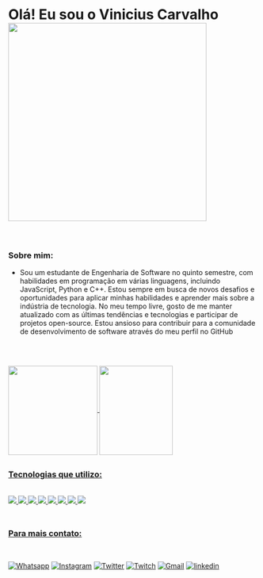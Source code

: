 ##

# Olá! Eu sou o Vinicius Carvalho‎‎ ‎ ‎ ‎ ‎ <img align="center" width="400px" src="https://media.giphy.com/media/jNtqCYb1hsA9bk9blg/giphy.gif" />

<br/>

### Sobre mim:
- Sou um estudante de Engenharia de Software no quinto semestre, com habilidades em programação em várias linguagens, incluindo JavaScript, Python e C++. Estou sempre em busca de novos desafios e oportunidades para aplicar minhas habilidades e aprender mais sobre a indústria de tecnologia. No meu tempo livre, gosto de me manter atualizado com as últimas tendências e tecnologias e participar de projetos open-source. Estou ansioso para contribuir para a comunidade de desenvolvimento de software através do meu perfil no GitHub

<br/>
  
##
  
  <a href="https://github.com/carvalhovini">
  <img height="180em"   align="center" src="https://github-readme-stats.vercel.app/api?username=carvalhovini&show_icons=true&theme=react&include_all_commits=true&count_private=true"/>
  
  <img align="center" width="148" height="180" src="https://media1.tenor.com/images/68e8337fb4eb7e40645d832c64762a8b/tenor.gif?itemid=19443613">
</div>

##
 
### Tecnologias que utilizo:

<div>
<div style="display: inline_block"><br/>
    <img align="C" src="https://img.shields.io/badge/C-00599C?style=for-the-badge&logo=c&logoColor=white" />
    <img align="C++" src="https://img.shields.io/badge/C%2B%2B-00599C?style=for-the-badge&logo=c%2B%2B&logoColor=white" />
    <img align="C#" src="https://img.shields.io/badge/C%23-239120?style=for-the-badge&logo=c-sharp&logoColor=white" />
    <img align="HTML" src="https://img.shields.io/badge/HTML-239120?style=for-the-badge&logo=html5&logoColor=white" />
    <img align="CSS" src="https://img.shields.io/badge/CSS-239120?&style=for-the-badge&logo=css3&logoColor=white" />
    <img align="JavaScript" src="https://img.shields.io/badge/JavaScript-F7DF1E?style=for-the-badge&logo=javascript&logoColor=black" />
    <img align="python" src="https://img.shields.io/badge/Python-14354C?style=for-the-badge&logo=python&logoColor=white" />
    <img align="MySQL" src="https://img.shields.io/badge/MySQL-00000F?style=for-the-badge&logo=mysql&logoColor=white" />
</div><br/>

##
  
### Para mais contato:

<br/>

[![Whatsapp](https://img.shields.io/badge/WhatsApp-25D366?style=for-the-badge&logo=whatsapp&logoColor=white)](https://contate.me/httpswwwlinkedincominvinicius-carvalho-silva-a602a91b9)
[![Instagram](https://img.shields.io/badge/Instagram-E4405F?style=for-the-badge&logo=instagram&logoColor=white)](https://www.instagram.com/carvalho_.vini/)
[![Twitter](https://img.shields.io/badge/Twitter-1DA1F2?style=for-the-badge&logo=twitter&logoColor=white)](https://twitter.com/caraalhovini)
[![Twitch](https://img.shields.io/badge/Twitch-9146FF?style=for-the-badge&logo=twitch&logoColor=white)](https://www.twitch.tv/caralhovini)
[![Gmail](https://img.shields.io/badge/Gmail-D14836?style=for-the-badge&logo=gmail&logoColor=white)](mailto:carvalhovini2002@gmail.com) 
[![linkedin](https://img.shields.io/badge/LinkedIn-0077B5?style=for-the-badge&logo=linkedin&logoColor=white)](https://www.linkedin.com/in/vinicius-carvalho-silva-a602a91b9/)
